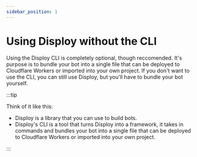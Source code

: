 ```yaml
---
sidebar_position: 1
---
```


# Using Disploy without the CLI

Using the Disploy CLI is completely optional, though reccomended. It's purpose is to bundle your bot into a single file that can be deployed to Cloudflare Workers or imported into your own project. If you don't want to use the CLI, you can still use Disploy, but you'll have to bundle your bot yourself.

:::tip

Think of it like this:

- Disploy is a library that you can use to build bots.
- Disploy's CLI is a tool that turns Disploy into a framework, it takes in commands and bundles your bot into a single file that can be deployed to Cloudflare Workers or imported into your own project.

:::
